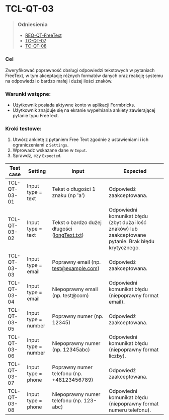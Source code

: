 # TCL-QT-03

> ### Odniesienia
>- [REQ-QT-FreeText](../../../requirements.md#req-qt-freetext)
>- [TC-QT-07](../../high-level/question-types.md#tc-qt-07)
>- [TC-QT-08](../../high-level/question-types.md#tc-qt-08)

### Cel
Zweryfikować poprawność obsługi odpowiedzi tekstowych w pytaniach FreeText, w tym akceptację różnych formatów danych oraz reakcję systemu na odpowiedzi o bardzo małej i dużej ilości znaków.

### Warunki wstępne:
- Użytkownik posiada aktywne konto w aplikacji Formbricks.
- Użytkownik znajduje się na ekranie wypełniania ankiety zawierającej pytanie typu FreeText.

### Kroki testowe:
1. Utwórz ankietę z pytaniem Free Text zgodnie z ustawieniami i ich ograniczeniami z `Settings`.
2. Wprowadź wskazane dane w `Input`.
3. Sprawdź, czy `Expected`.

| Test case            | Setting                          | Input                                                                 | Expected                                                                                       |
|----------------------|----------------------------------|----------------------------------------------------------------------|-----------------------------------------------------------------------------------------------|
| TCL-QT-03-01         | Input type = text               | Tekst o długości 1 znaku (np 'a')                                             | Odpowiedź zaakceptowana.                                                                      |
| TCL-QT-03-02         | Input type = text               | Tekst o bardzo dużej długości ([longText.txt](./assets/longText.txt))                       | Odpowiedni komunikat błędu (zbyt duża ilość znaków) lub zaakceptowane pytanie. Brak błędu krytycznego. |
| TCL-QT-03-03         | Input type = email              | Poprawny email (np. test@example.com)                                | Odpowiedź zaakceptowana.                                                                      |
| TCL-QT-03-04         | Input type = email              | Niepoprawny email (np. test@com)                                     | Odpowiedni komunikat błędu (niepoprawny format email).                                        |
| TCL-QT-03-05         | Input type = number             | Poprawny numer (np. 12345)                                           | Odpowiedź zaakceptowana.                                                                      |
| TCL-QT-03-06         | Input type = number             | Niepoprawny numer (np. 12345abc)                                     | Odpowiedni komunikat błędu (niepoprawny format liczby).                                       |
| TCL-QT-03-07         | Input type = phone              | Poprawny numer telefonu (np. +48123456789)                           | Odpowiedź zaakceptowana.                                                                      |
| TCL-QT-03-08         | Input type = phone              | Niepoprawny numer telefonu (np. 123-abc)                             | Odpowiedni komunikat błędu (niepoprawny format numeru telefonu).                              |
